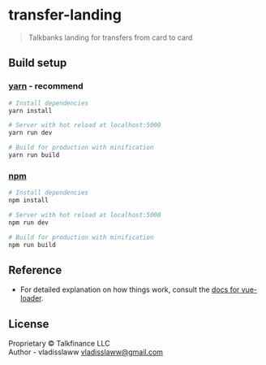 # transfer-landing

> Talkbanks landing for transfers from card to card

## Build setup

### [yarn](https://yarnpkg.com) - recommend
``` bash
# Install dependencies
yarn install

# Server with hot reload at localhost:5000
yarn run dev

# Build for production with minification
yarn run build
```

### [npm](https://www.npmjs.com/)
``` bash
# Install dependencies
npm install

# Server with hot reload at localhost:5000
npm run dev

# Build for production with minification
npm run build
```

## Reference

- For detailed explanation on how things work, consult the [docs for vue-loader](http://vuejs.github.io/vue-loader).

## License

Proprietary © Talkfinance LLC  
Author - vladisslaww <vladisslaww@gmail.com>
